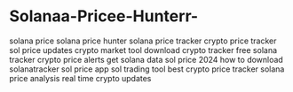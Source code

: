 # Solanaa-Pricee-Hunterr-
 solana price solana price hunter solana price tracker crypto price tracker sol price updates crypto market tool download crypto tracker free solana tracker crypto price alerts get solana data sol price 2024 how to download solanatracker sol price app sol trading tool best crypto price tracker solana price analysis real time crypto updates
